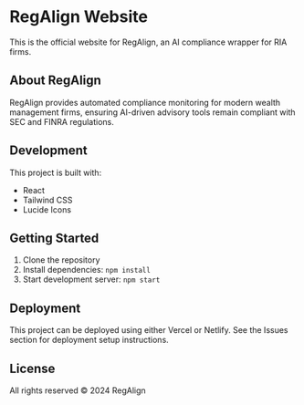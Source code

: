 # RegAlign Website

This is the official website for RegAlign, an AI compliance wrapper for RIA firms.

## About RegAlign

RegAlign provides automated compliance monitoring for modern wealth management firms, ensuring AI-driven advisory tools remain compliant with SEC and FINRA regulations.

## Development

This project is built with:
- React
- Tailwind CSS
- Lucide Icons

## Getting Started

1. Clone the repository
2. Install dependencies: `npm install`
3. Start development server: `npm start`

## Deployment

This project can be deployed using either Vercel or Netlify. See the Issues section for deployment setup instructions.

## License

All rights reserved © 2024 RegAlign